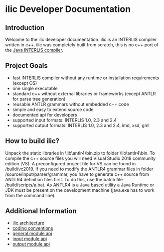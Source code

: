 # ilic Developer Documentation

## Introduction
Welcome to the ilic developer documentation. ilic is an INTERLIS compiler written in c++. 
ilic was completely built from scratch, this is no c++ port of the 
[Java INTERLIS compiler](https://github.com/claeis/ili2c).

## Project Goals
+ fast INTERLIS compiler without any runtime or installation requirements (except OS)
+ one single executable
+ standard c++ without external libraries or frameworks (except ANTLR for parse tree generation)
+ reusable ANTLR grammars without embedded c++ code
+ simple and easy to extend source code
+ documented api for developers
+ supported input formats: INTERLIS 1.0, 2.3 and 2.4
+ supported output formats: INTERLIS 1.0, 2.3 and 2.4, imd, xsd, gml

## How to build ilic?
Unpack the static libraries in \lib\antlr4\bin.zip to folder \lib\antlr4\bin. To compile 
the c++ source files you will need Visual Studio 2019 community edition (VS). A preconfigured 
project file for VS can be found in /build/vc2019. If you need to modify the ANTLR4 grammar 
files in folder /source/input/parser/grammar, you have to generate c++ source from ANTLR4 
definition files first. To do this, use the batch file /build/scripts/a.bat. As ANTLR4 is 
a Java based utility a Java Runtime or JDK must be present on the development machine 
(java.exe has to work from the command line).

## Additional Information
+ [ilic architecture](./architecture.md)
+ [coding conventions](./codingconventions.md)
+ [general module api](./general_api.md)
+ [input module api](./input_api.md)
+ [output module api](./output_api.md)
